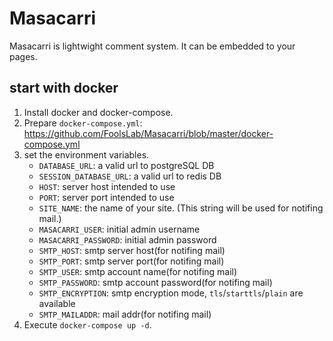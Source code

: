 # Masacarri

Masacarri is lightwight comment system. It can be embedded to your pages.

## start with docker

1. Install docker and docker-compose.
2. Prepare `docker-compose.yml`: https://github.com/FoolsLab/Masacarri/blob/master/docker-compose.yml
3. set the environment variables.
    - `DATABASE_URL`: a valid url to postgreSQL DB
    - `SESSION_DATABASE_URL`: a valid url to redis DB
    - `HOST`: server host intended to use
    - `PORT`: server port intended to use
    - `SITE_NAME`: the name of your site. (This string will be used for notifing mail.)
    - `MASACARRI_USER`: initial admin username
    - `MASACARRI_PASSWORD`: initial admin password
    - `SMTP_HOST`: smtp server host(for notifing mail)
    - `SMTP_PORT`: smtp server port(for notifing mail)
    - `SMTP_USER`: smtp account name(for notifing mail)
    - `SMTP_PASSWORD`: smtp account password(for notifing mail)
    - `SMTP_ENCRYPTION`: smtp encryption mode, `tls`/`starttls`/`plain` are available
    - `SMTP_MAILADDR`: mail addr(for notifing mail)
4. Execute `docker-compose up -d`.
